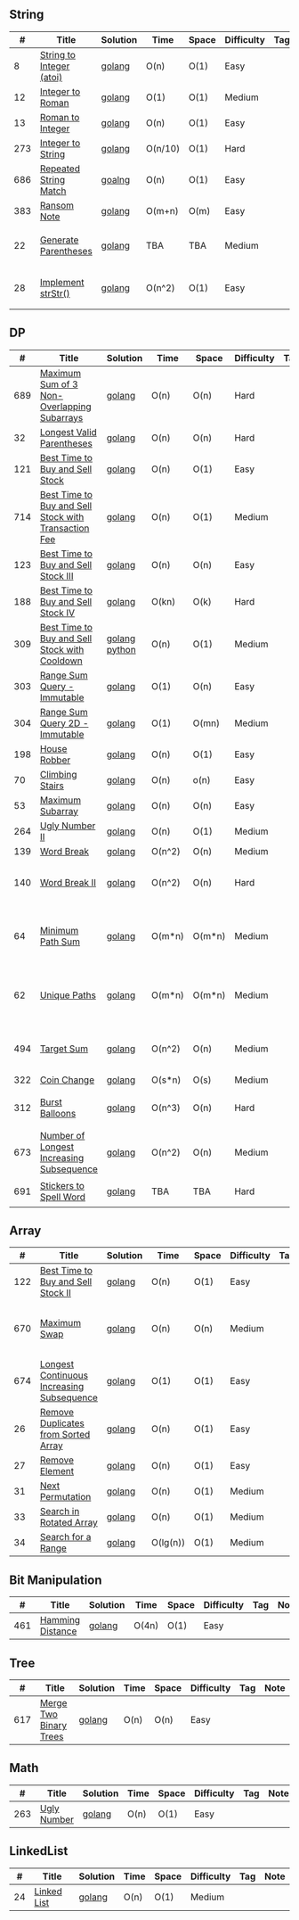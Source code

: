 ## String
|#  | Title           |  Solution       |  Time           | Space           | Difficulty    | Tag          | Note| 
|---|---------------- | --------------- | --------------- | --------------- | ------------- |--------------|-----|
8 | [String to Integer (atoi)](https://leetcode.com/problems/string-to-integer-atoi/) | [golang](./golang/string_to_integer_atoi.go) | O(n) | O(1) | Easy ||
12 | [Integer to Roman](https://leetcode.com/problems/integer-to-roman) | [golang](./golang/integer_to_roman.go) | O(1) | O(1) | Medium ||
13 | [Roman to Integer](https://leetcode.com/problems/roman-to-integer) | [golang](./golang/roman_to_integer.go) | O(n) | O(1) | Easy ||
273 | [Integer to String](https://leetcode.com/problems/integer-to-english-words) | [golang](./golang/integer_to_english_words.go) |  O(n/10) | O(1)| Hard || 
686 | [Repeated String Match](https://leetcode.com/contest/leetcode-weekly-contest-52/problems) | [goalng](./golang/repeated_string_match.go) | O(n)|O(1)|Easy ||
383 | [Ransom Note](https://leetcode.com/problems/ransom-note) | [golang](./golang/ransom_note.go) | O(m+n) | O(m) | Easy ||
22 | [Generate Parentheses](https://leetcode.com/problems/generate-parentheses) | [golang](./golang/generate_parentheses.go) | TBA | TBA | Medium || 不是最优解。
28 | [Implement strStr()](https://leetcode.com/problems/implement-strstr) | [golang](./golang/implement_strStr.go) | O(n^2) | O(1) | Easy || 下次使用KMP    

## DP
|#  | Title           |  Solution       |  Time           | Space           | Difficulty    | Tag          | Note| 
|---|---------------- | --------------- | --------------- | --------------- | ------------- |--------------|-----|
689 | [Maximum Sum of 3 Non-Overlapping Subarrays](https://leetcode.com/problems/maximum-sum-of-3-non-overlapping-subarrays/) | [golang](./golang/max_sum_of_three_subarrays.go)| O(n) | O(n) | Hard ||
32 | [Longest Valid Parentheses](https://leetcode.com/problems/longest-valid-parentheses) | [golang](./golang/longest_valid_parentheses.go) | O(n) | O(n) | Hard ||
121 | [Best Time to Buy and Sell Stock ](https://leetcode.com/problems/best-time-to-buy-and-sell-stock/) | [golang](./golang/best_time_to_buy_and_sell_stock.go)| O(n) | O(1) | Easy ||
714 | [Best Time to Buy and Sell Stock with Transaction Fee ](https://leetcode.com/problems/best-time-to-buy-and-sell-stock-with-transaction-fee/) | [golang](./golang/best_time_to_buy_and_sell_with_transaction_fee.go)| O(n) | O(1) | Medium ||
123 | [Best Time to Buy and Sell Stock III](https://leetcode.com/problems/best-time-to-buy-and-sell-stock-iii) | [golang](./golang/best_time_to_buy_and_sell_stock_iii.go)| O(n) | O(n) | Easy ||
188 | [Best Time to Buy and Sell Stock IV](https://leetcode.com/problems/best-time-to-buy-and-sell-stock-iv) | [golang](./golang/best_time_to_buy_and_sell_stock_iv.go)| O(kn) | O(k) | Hard ||
309 | [Best Time to Buy and Sell Stock with Cooldown](https://leetcode.com/problems/best-time-to-buy-and-sell-stock-with-cooldown) | [golang](./golang/best_time_to_buy_and_sell_stock_with_cool_down.go) [python](./python/best_time_to_buy_and_sell_stock_with_cool_down.py)| O(n) | O(1) | Medium ||
303 | [Range Sum Query - Immutable](https://leetcode.com/problems/range-sum-query-immutable) | [golang](./golang/range_sum_query_immutable.go.go)| O(1) | O(n) | Easy ||
304| [Range Sum Query 2D - Immutable](https://leetcode.com/problems/range-sum-query-2d-immutable) | [golang](./golang/range_sum_query_2D_immutable.go.go)| O(1) | O(mn) | Medium ||
198| [House Robber](https://leetcode.com/problems/house-robber) | [golang](./golang/housr_robber.go) | O(n)| O(1) | Easy ||
70 | [Climbing Stairs](https://leetcode.com/problems/climbing-stairs) | [golang](./golang/climbing_stairs.go) | O(n)| o(n)| Easy ||
53 | [Maximum Subarray](https://leetcode.com/problems/maximum-subarray/description/) | [golang](./golang/maximum_subarray.go) |O(n)|O(n)|Easy ||
264 | [Ugly Number II](https://leetcode.com/problems/ugly-number-ii) | [golang](./golang/ugly_number_ii.go) | O(n) | O(1) | Medium ||
139 | [Word Break](https://leetcode.com/problems/word-break) | [golang](./golang/word_break.go)| O(n^2) | O(n) | Medium ||
140 | [Word Break II](https://leetcode.com/problems/word-break-ii) | [golang](./golang/word_break_ii.go)| O(n^2) | O(n) | Hard ||3 solutions in this file
64 | [Minimum Path Sum](https://leetcode.com/problems/minimum-path-sum) | [golang](./golang/minimum_path_sum.go) | O(m*n) | O(m*n) | Medium || Can be further improved to space O(1)
62 | [Unique Paths](https://leetcode.com/problems/unique-paths) | [golang](./golang/unique_paths.go) |O(m*n) | O(m*n) | Medium || Can be further improved to space O(1)
494 | [Target Sum](https://leetcode.com/problems/target-sum) | [golang](./golang/target_sum.go) | O(n^2) |O(n) | Medium || two solutions are provided
322 | [Coin Change](https://leetcode.com/problems/coin-change) | [golang](./golang/coin_change.go) | O(s*n) | O(s) | Medium ||
312 | [Burst Balloons](https://leetcode.com/problems/burst-balloons) | [golang](./golang/burst_balloons.go) | O(n^3) | O(n) | Hard || 参考了discuss 解出题目
673 | [Number of Longest Increasing Subsequence](https://leetcode.com/problems/number-of-longest-increasing-subsequence) | [golang](./golang/number_of_longest_increasing_subsequence.go) | O(n^2) | O(n) | Medium || 
691 | [Stickers to Spell Word](https://leetcode.com/problems/stickers-to-spell-word) | [golang](./golang/stickers_to_spell_word.go) | TBA | TBA | Hard || 还没做出来。。。 

## Array
|#  | Title           |  Solution       |  Time           | Space           | Difficulty    | Tag          | Note| 
|---|---------------- | --------------- | --------------- | --------------- | ------------- |--------------|-----|
122 | [Best Time to Buy and Sell Stock II ](https://leetcode.com/problems/best-time-to-buy-and-sell-stock-ii/) | [golang](./golang/best_time_to_buy_and_sell_stock_ii.go)| O(n) | O(1) | Easy ||
670 | [Maximum Swap](https://leetcode.com/problems/maximum-swap) | [golang](./golang/maximum_swap.go) | O(n) | O(n) | Medium || 两次循环很巧妙
674 | [Longest Continuous Increasing Subsequence](https://leetcode.com/problems/longest-continuous-increasing-subsequence) | [golang](./golang/longest_continuous_increasing_sequence.go) | O(1) | O(1) | Easy ||
26 | [Remove Duplicates from Sorted Array](https://leetcode.com/problems/remove-duplicates-from-sorted-array) | [golang](./golang/remove_duplicates_from_sorted_array.go) | O(n) | O(1) | Easy ||
27 | [Remove Element](https://leetcode.com/problems/remove-element) | [golang](./golang/remove_element.go) | O(n) | O(1) | Easy|| 
31 | [Next Permutation](https://leetcode.com/problems/next-permutation/description/) | [golang](./golang/next_permutation.go) | O(n) | O(1) | Medium || 
33 | [Search in Rotated Array](https://leetcode.com/problems/search-in-rotated-sorted-array) | [golang](./golang/search_in_rotated_array.go) | O(n) | O(1) | Medium ||
34 | [Search for a Range](https://leetcode.com/problems/search-for-a-range) | [golang](./golang/search_for_a_range.go) | O(lg(n)) | O(1) | Medium || 

## Bit Manipulation
|#  | Title           |  Solution       |  Time           | Space           | Difficulty    | Tag          | Note| 
|---|---------------- | --------------- | --------------- | --------------- | ------------- |--------------|-----|
461 | [Hamming Distance ](https://leetcode.com/problems/hamming-distance) | [golang](./golang/hamming_distance.go)| O(4n) | O(1) | Easy ||

## Tree
|#  | Title           |  Solution       |  Time           | Space           | Difficulty    | Tag          | Note| 
|---|---------------- | --------------- | --------------- | --------------- | ------------- |--------------|-----|
617 | [Merge Two Binary Trees](https://leetcode.com/problems/merge-two-binary-trees/description/) | [golang](./golang/merge_two_binary_trees.go)| O(n) | O(n) | Easy ||

## Math
|#  | Title           |  Solution       |  Time           | Space           | Difficulty    | Tag          | Note| 
|---|---------------- | --------------- | --------------- | --------------- | ------------- |--------------|-----|
263 | [Ugly Number](https://leetcode.com/problems/ugly-number) | [golang](./golang/ugly_number.go) | O(n) | O(1) | Easy ||

## LinkedList
|#  | Title           |  Solution       |  Time           | Space           | Difficulty    | Tag          | Note| 
|---|---------------- | --------------- | --------------- | --------------- | ------------- |--------------|-----|
24 | [Linked List](https://leetcode.com/problems/swap-nodes-in-pairs) | [golang](./golang/swap_nodes_in_pairs.go) | O(n) | O(1) | Medium ||